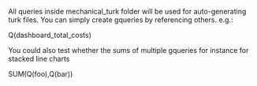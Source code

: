 All queries inside mechanical_turk folder will be used
for auto-generating turk files. You can simply create gqueries
by referencing others. e.g.:

Q(dashboard_total_costs)

You could also test whether the sums of multiple gqueries for instance
for stacked line charts 

SUM(Q(foo),Q(bar))